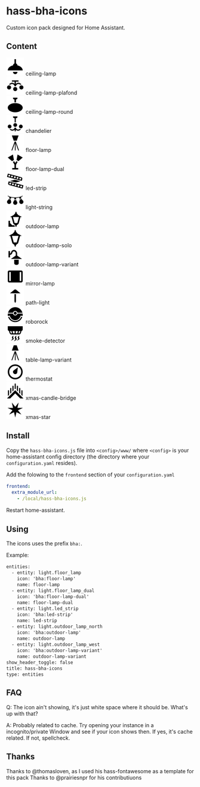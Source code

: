 # hass-bha-icons

Custom icon pack designed for Home Assistant.

## Content

![Preview](./svg/ceiling-lamp.svg) ceiling-lamp<br />
![Preview](./svg/ceiling-lamp-plafond.svg) ceiling-lamp-plafond<br />
![Preview](./svg/ceiling-lamp-round.svg) ceiling-lamp-round<br />
![Preview](./svg/chandelier.svg) chandelier<br />
![Preview](./svg/floor-lamp.svg) floor-lamp<br />
![Preview](./svg/floor-lamp-dual.svg) floor-lamp-dual<br />
![Preview](./svg/led-strip.svg) led-strip<br />
![Preview](./svg/light-string.svg) light-string<br />
![Preview](./svg/outdoor-lamp.svg) outdoor-lamp<br />
![Preview](./svg/outdoor-lamp-solo.svg) outdoor-lamp-solo<br />
![Preview](./svg/outdoor-lamp-variant.svg) outdoor-lamp-variant<br />
![Preview](./svg/mirror-lamp.svg) mirror-lamp<br />
![Preview](./svg/path-light.svg) path-light<br />
![Preview](./svg/roborock.svg) roborock<br />
![Preview](./svg/smoke-detector.svg) smoke-detector<br />
![Preview](./svg/table-lamp-variant.svg) table-lamp-variant<br />
![Preview](./svg/thermostat.svg) thermostat<br />
![Preview](./svg/xmas-candle-bridge.svg) xmas-candle-bridge<br />
![Preview](./svg/xmas-star.svg) xmas-star<br />


## Install

Copy the `hass-bha-icons.js` file into `<config>/www/` where `<config>` is your home-assistant config directory (the directory where your `configuration.yaml` resides).

Add the folowing to the `frontend` section of your `configuration.yaml`

```yaml
frontend:
  extra_module_url:
    - /local/hass-bha-icons.js
```

Restart home-assistant.

## Using

The icons uses the prefix `bha:`.

Example:

```
entities:
  - entity: light.floor_lamp
    icon: 'bha:floor-lamp'
    name: floor-lamp
  - entity: light.floor_lamp_dual
    icon: 'bha:floor-lamp-dual'
    name: floor-lamp-dual
  - entity: light.led_strip
    icon: 'bha:led-strip'
    name: led-strip
  - entity: light.outdoor_lamp_north
    icon: 'bha:outdoor-lamp'
    name: outdoor-lamp
  - entity: light.outdoor_lamp_west
    icon: 'bha:outdoor-lamp-variant'
    name: outdoor-lamp-variant
show_header_toggle: false
title: hass-bha-icons
type: entities
```

## FAQ

Q: The icon ain't showing, it's just white space where it should be. What's up with that?

A: Probably related to cache. Try opening your instance in a incognito/private Window and see if your icon shows then. If yes, it's cache related. If not, spellcheck.

## Thanks

Thanks to @thomasloven, as I used his hass-fontawesome as a template for this pack
Thanks to @prairiesnpr for his contributiuons
